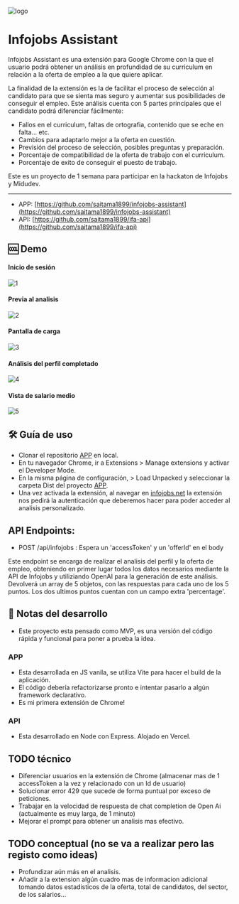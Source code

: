 ![logo](https://res.cloudinary.com/dykoj2iuj/image/upload/v1685080130/logo_xcc4nz.png)
# Infojobs Assistant

Infojobs Assistant es una extensión para Google Chrome con la que el usuario podrá obtener un análisis en profundidad de su curriculum en relación a la oferta de empleo a la que quiere aplicar. 

La finalidad de la extensión es la de facilitar el proceso de selección al candidato para que se sienta mas seguro y aumentar sus posibilidades de conseguir el empleo.
Este análisis cuenta con 5 partes principales que el candidato podrá diferenciar fácilmente:

- Fallos en el curriculum, faltas de ortografia, contenido que se eche en falta... etc.
- Cambios para adaptarlo mejor a la oferta en cuestión.
- Previsión del proceso de selección, posibles preguntas y preparación.
- Porcentaje de compatibilidad de la oferta de trabajo con el curriculum.
- Porcentaje de exito de conseguir el puesto de trabajo.

Este es un proyecto de 1 semana para participar en la hackaton de Infojobs y Midudev.

----
- APP: [https://github.com/saitama1899/infojobs-assistant](https://github.com/saitama1899/infojobs-assistant)
- API: [https://github.com/saitama1899/ifa-api](https://github.com/saitama1899/ifa-api)

## 🆒 Demo

#### Inicio de sesión
![1](https://github.com/saitama1899/infojobs-assistant/assets/16955362/43e89ddd-a32e-4af4-8464-2df41f86625e)

#### Previa al analisis
![2](https://github.com/saitama1899/infojobs-assistant/assets/16955362/c6f8c4da-4626-4728-b0c1-b9777dde9783)

#### Pantalla de carga
![3](https://github.com/saitama1899/infojobs-assistant/assets/16955362/eab36a55-0619-4189-8e71-6dec8bcbc5c6)

#### Análisis del perfil completado
![4](https://github.com/saitama1899/infojobs-assistant/assets/16955362/1800beec-32c1-4b01-a025-4fa96b72e813)

#### Vista de salario medio
![5](https://github.com/saitama1899/infojobs-assistant/assets/16955362/bc5737d0-3ef3-4409-a51b-f5cb90517799)


## 🛠️ Guía de uso
- Clonar el repositorio [APP](https://github.com/saitama1899/infojobs-assistant) en local.
- En tu navegador Chrome, ir a Extensions > Manage extensions y activar el Developer Mode.
- En la misma página de configuración, > Load Unpacked y seleccionar la carpeta Dist del proyecto [APP](https://github.com/saitama1899/infojobs-assistant).
- Una vez activada la extensión, al navegar en [infojobs.net](https://infojobs.net) la extensión nos pedirá la autenticación que deberemos hacer para poder acceder al analisis personalizado.

## API Endpoints:
- POST /api/infojobs : Espera un 'accessToken' y  un 'offerId' en el body

Este endpoint se encarga de realizar el analisis del perfil y la oferta de empleo, obteniendo en primer lugar todos los datos necesarios mediante la API de Infojobs y utiliziando OpenAI para la generación de este análisis.
Devolverá un array de 5 objetos, con las respuestas para cada uno de los 5 puntos. Los dos ultimos puntos cuentan con un campo extra 'percentage'.


## 📑 Notas del desarrollo
- Este proyecto esta pensado como MVP, es una versión del código rápida y funcional para poner a prueba la idea.

### APP
- Esta desarrollada en JS vanila, se utiliza Vite para hacer el build de la aplicación.
- El código debería refactorizarse pronto e intentar pasarlo a algún framework declarativo.
- Es mi primera extensión de Chrome!

### API
- Esta desarrollado en Node con Express. Alojado en Vercel.

## TODO técnico
- Diferenciar usuarios en la extensión de Chrome (almacenar mas de 1 accessToken a la vez y relacionado con un Id de usuario)
- Solucionar error 429 que sucede de forma puntual por exceso de peticiones.
- Trabajar en la velocidad de respuesta de chat completion de Open Ai (actualmente es muy larga, de 1 minuto)
- Mejorar el prompt para obtener un analisis mas efectivo.

## TODO conceptual (no se va a realizar pero las registo como ideas)
- Profundizar aún más en el analisis.
- Añadir a la extension algún cuadro mas de informacion adicional tomando datos estadisticos de la oferta, total de candidatos, del sector, de los salarios...
